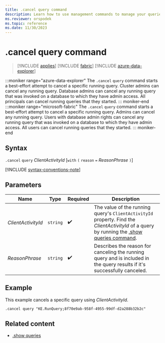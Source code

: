 ```yaml
---
title: .cancel query command
description: Learn how to use management commands to manage your queries.
ms.reviewer: orspodek
ms.topic: reference
ms.date: 11/30/2023
---
```

# .cancel query command

> [!INCLUDE [applies](../includes/applies-to-version/applies.md)] [!INCLUDE [fabric](../includes/applies-to-version/fabric.md)] [!INCLUDE [azure-data-explorer](../includes/applies-to-version/azure-data-explorer.md)]

:::moniker range="azure-data-explorer"
The `.cancel` `query` command starts a best-effort attempt to cancel a specific running query. Cluster admins can cancel any running query. Database admins can cancel any running query that was invoked on a database to which they have admin access. All principals can cancel running queries that they started.
::: moniker-end
:::moniker range="microsoft-fabric"
The `.cancel` `query` command starts a best-effort attempt to cancel a specific running query. Admins can cancel any running query. Users with database admin rights can cancel any running query that was invoked on a database to which they have admin access. All users can cancel running queries that they started.
::: moniker-end

## Syntax

`.cancel` `query` *ClientActivityId* [`with` `(` `reason` `=` *ReasonPhrase* `)`]

[!INCLUDE [syntax-conventions-note](../includes/syntax-conventions-note.md)]

## Parameters

| Name | Type | Required | Description |
|--|--|--|--|
| *ClientActivityId* | `string` |  :heavy_check_mark: | The value of the running query's `ClientActivityId` property. Find the *ClientActivityId* of a query by running the [.show queries command](show-queries-command.md).|
| *ReasonPhrase* | `string` |  :heavy_check_mark: | Describes the reason for canceling the running query and is included in the query results if it's successfully canceled. |

## Example

This example cancels a specific query using *ClientActivityId*.

```kusto
.cancel query "KE.RunQuery;8f70e9ab-958f-4955-99df-d2a288b32b2c"
```

## Related content

* [.show queries](show-queries-command.md)
